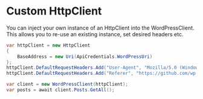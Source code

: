 # Custom HttpClient

You can inject your own instance of an HttpClient into the WordPressClient. This allows you to re-use an existing instance, set desired headers etc.

```csharp
var httpClient = new HttpClient
{
    BaseAddress = new Uri(ApiCredentials.WordPressUri)
};
httpClient.DefaultRequestHeaders.Add("User-Agent", "Mozilla/5.0 (Windows NT 6.2; WOW64; rv:33.0) Gecko/20100101 Firefox/33.0");
httpClient.DefaultRequestHeaders.Add("Referer", "https://github.com/wp-net/WordPressPCL");

var client = new WordPressClient(httpClient);
var posts = await client.Posts.GetAll();
```